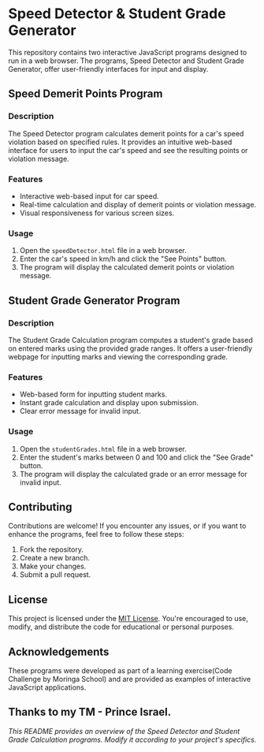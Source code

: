 # Speed Detector & Student Grade Generator

This repository contains two interactive JavaScript programs designed to run in a web browser. The programs, Speed Detector and Student Grade Generator, offer user-friendly interfaces for input and display.

## Speed Demerit Points Program

### Description

The Speed Detector program calculates demerit points for a car's speed violation based on specified rules. It provides an intuitive web-based interface for users to input the car's speed and see the resulting points or violation message.

### Features

- Interactive web-based input for car speed.
- Real-time calculation and display of demerit points or violation message.
- Visual responsiveness for various screen sizes.

### Usage

1. Open the `speedDetector.html` file in a web browser.
2. Enter the car's speed in km/h and click the "See Points" button.
3. The program will display the calculated demerit points or violation message.

## Student Grade Generator Program

### Description

The Student Grade Calculation program computes a student's grade based on entered marks using the provided grade ranges. It offers a user-friendly webpage for inputting marks and viewing the corresponding grade.

### Features

- Web-based form for inputting student marks.
- Instant grade calculation and display upon submission.
- Clear error message for invalid input.

### Usage

1. Open the `studentGrades.html` file in a web browser.
2. Enter the student's marks between 0 and 100 and click the "See Grade" button.
3. The program will display the calculated grade or an error message for invalid input.

## Contributing

Contributions are welcome! If you encounter any issues, or if you want to enhance the programs, feel free to follow these steps:

1. Fork the repository.
2. Create a new branch.
3. Make your changes.
4. Submit a pull request.

## License

This project is licensed under the [MIT License](LICENSE.txt). You're encouraged to use, modify, and distribute the code for educational or personal purposes.

## Acknowledgements

These programs were developed as part of a learning exercise(Code Challenge by Moringa School) and are provided as examples of interactive JavaScript applications.

Thanks to my TM - Prince Israel.
---

*This README provides an overview of the Speed Detector and Student Grade Calculation programs. Modify it according to your project's specifics.*

